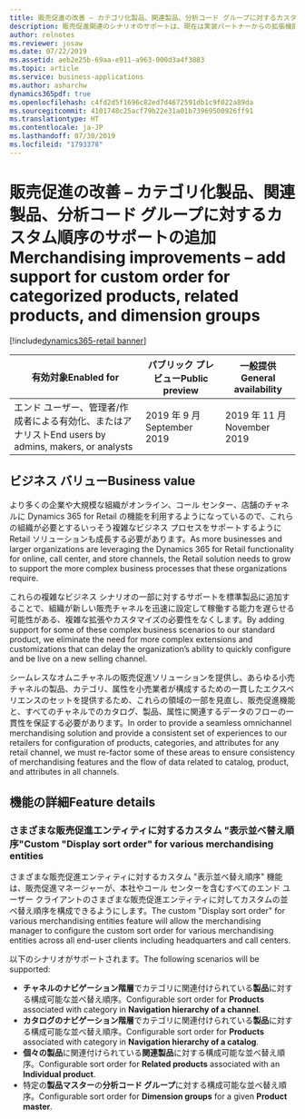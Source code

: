 ```yaml
---
title: 販売促進の改善 – カテゴリ化製品、関連製品、分析コード グループに対するカスタム順序のサポートの追加
description: 販売促進関連のシナリオのサポートは、現在は実装パートナーからの拡張機能が必要な既存のシナリオとよく一致するように強化されます。
author: relnotes
ms.reviewer: josaw
ms.date: 07/22/2019
ms.assetid: aeb2e25b-69aa-e911-a963-000d3a4f3883
ms.topic: article
ms.service: business-applications
ms.author: asharchw
dynamics365pdf: true
ms.openlocfilehash: c4fd2d5f1696c82ed7d4672591db1c9f022a89da
ms.sourcegitcommit: 4101748c25acf79b22e31a01b73969500926ff91
ms.translationtype: HT
ms.contentlocale: ja-JP
ms.lasthandoff: 07/30/2019
ms.locfileid: "1793378"
---
```

# <a name="merchandising-improvements--add-support-for-custom-order-for-categorized-products-related-products-and-dimension-groups"></a><span data-ttu-id="35e29-103">販売促進の改善 – カテゴリ化製品、関連製品、分析コード グループに対するカスタム順序のサポートの追加</span><span class="sxs-lookup"><span data-stu-id="35e29-103">Merchandising improvements – add support for custom order for categorized products, related products, and dimension groups</span></span>
[!include[dynamics365-retail banner](../includes/dynamics365-retail.md)]

| <span data-ttu-id="35e29-104">有効対象</span><span class="sxs-lookup"><span data-stu-id="35e29-104">Enabled for</span></span>    |  <span data-ttu-id="35e29-105">パブリック プレビュー</span><span class="sxs-lookup"><span data-stu-id="35e29-105">Public preview</span></span> | <span data-ttu-id="35e29-106">一般提供</span><span class="sxs-lookup"><span data-stu-id="35e29-106">General availability</span></span> | 
| ---------- | ---------- |---------- |
|<span data-ttu-id="35e29-107">エンド ユーザー、管理者/作成者による有効化、またはアナリスト</span><span class="sxs-lookup"><span data-stu-id="35e29-107">End users by admins, makers, or analysts</span></span>|<span data-ttu-id="35e29-108">2019 年 9 月</span><span class="sxs-lookup"><span data-stu-id="35e29-108">September 2019</span></span>| <span data-ttu-id="35e29-109">2019 年 11 月</span><span class="sxs-lookup"><span data-stu-id="35e29-109">November 2019</span></span>|


## <a name="business-value"></a><span data-ttu-id="35e29-110">ビジネス バリュー</span><span class="sxs-lookup"><span data-stu-id="35e29-110">Business value</span></span>
<!-- bv start -->
<span data-ttu-id="35e29-111">より多くの企業や大規模な組織がオンライン、コール センター、店舗のチャネルに Dynamics 365 for Retail の機能を利用するようになっているので、これらの組織が必要とするいっそう複雑なビジネス プロセスをサポートするように Retail ソリューションも成長する必要があります。</span><span class="sxs-lookup"><span data-stu-id="35e29-111">As more businesses and larger organizations are leveraging the Dynamics 365 for Retail functionality for online, call center, and store channels, the Retail solution needs to grow to support the more complex business processes that these organizations require.</span></span> 

<span data-ttu-id="35e29-112">これらの複雑なビジネス シナリオの一部に対するサポートを標準製品に追加することで、組織が新しい販売チャネルを迅速に設定して稼働する能力を遅らせる可能性がある、複雑な拡張やカスタマイズの必要性をなくします。</span><span class="sxs-lookup"><span data-stu-id="35e29-112">By adding support for some of these complex business scenarios to our standard product, we eliminate the need for more complex extensions and customizations that can delay the organization’s ability to quickly configure and be live on a new selling channel.</span></span> 

<span data-ttu-id="35e29-113">シームレスなオムニチャネルの販売促進ソリューションを提供し、あらゆる小売チャネルの製品、カテゴリ、属性を小売業者が構成するための一貫したエクスペリエンスのセットを提供するため、これらの領域の一部を見直し、販売促進機能と、すべてのチャネルでのカタログ、製品、属性に関連するデータのフローの一貫性を保証する必要があります。</span><span class="sxs-lookup"><span data-stu-id="35e29-113">In order to provide a seamless omnichannel merchandising solution and provide a consistent set of experiences to our retailers for configuration of products, categories, and attributes for any retail channel, we must re-factor some of these areas to ensure consistency of merchandising features and the flow of data related to catalog, product, and attributes in all channels.</span></span>
<!-- bv end -->



## <a name="feature-details"></a><span data-ttu-id="35e29-114">機能の詳細</span><span class="sxs-lookup"><span data-stu-id="35e29-114">Feature details</span></span>
<!--feature detail start -->
### <a name="custom-display-sort-order-for-various-merchandising-entities"></a><span data-ttu-id="35e29-115">さまざまな販売促進エンティティに対するカスタム "表示並べ替え順序"</span><span class="sxs-lookup"><span data-stu-id="35e29-115">Custom "Display sort order" for various merchandising entities</span></span>

<span data-ttu-id="35e29-116">さまざまな販売促進エンティティに対するカスタム "表示並べ替え順序" 機能は、販売促進マネージャーが、本社やコール センターを含むすべてのエンド ユーザー クライアントのさまざまな販売促進エンティティに対してカスタムの並べ替え順序を構成できるようにします。</span><span class="sxs-lookup"><span data-stu-id="35e29-116">The custom "Display sort order" for various merchandising entities feature will allow the merchandising manager to configure the custom sort order for various merchandising entities across all end-user clients including headquarters and call centers.</span></span> 

<span data-ttu-id="35e29-117">以下のシナリオがサポートされます。</span><span class="sxs-lookup"><span data-stu-id="35e29-117">The following scenarios will be supported:</span></span> 

- <span data-ttu-id="35e29-118">**チャネルのナビゲーション階層**でカテゴリに関連付けられている**製品**に対する構成可能な並べ替え順序。</span><span class="sxs-lookup"><span data-stu-id="35e29-118">Configurable sort order for **Products** associated with category in **Navigation hierarchy of a channel**.</span></span>   
- <span data-ttu-id="35e29-119">**カタログのナビゲーション階層**でカテゴリに関連付けられている**製品**に対する構成可能な並べ替え順序。</span><span class="sxs-lookup"><span data-stu-id="35e29-119">Configurable sort order for **Products** associated with category in **Navigation hierarchy of a catalog**.</span></span>    
- <span data-ttu-id="35e29-120">**個々の製品**に関連付けられている**関連製品**に対する構成可能な並べ替え順序。</span><span class="sxs-lookup"><span data-stu-id="35e29-120">Configurable sort order for **Related products** associated with an **Individual product**.</span></span>                     
- <span data-ttu-id="35e29-121">特定の**製品マスター**の**分析コード グループ**に対する構成可能な並べ替え順序。</span><span class="sxs-lookup"><span data-stu-id="35e29-121">Configurable sort order for **Dimension groups** for a given **Product master**.</span></span>
<!--feature detail end -->











